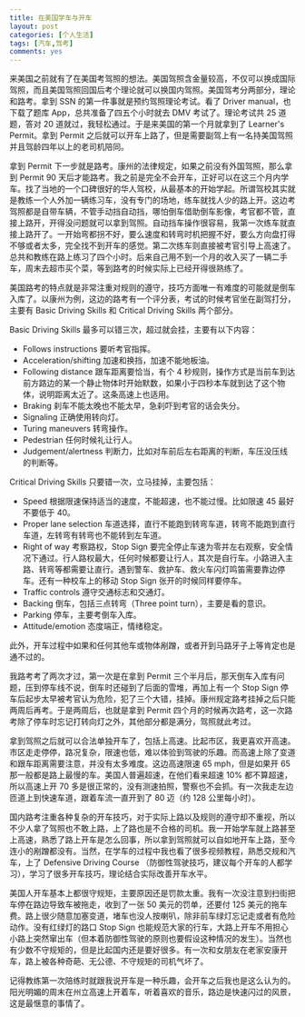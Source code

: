 ```yaml
---
title: 在美国学车与开车
layout: post
categories: [个人生活]
tags: [汽车,驾考]
comments: yes
---
```


来美国之前就有了在美国考驾照的想法。美国驾照含金量较高，不仅可以换成国际驾照，而且美国驾照回国后考个理论就可以换国内驾照。美国驾考分两部分，理论和路考。拿到 SSN 的第一件事就是预约驾照理论考试。看了 Driver manual，也下载了题库 App，总共准备了四五个小时就去 DMV 考试了。理论考试共 25 道题，答对 20 道就过，我轻松通过。于是来美国的第一个月就拿到了 Learner's Permit。拿到 Permit 之后就可以开车上路了，但是需要副驾上有一名持美国驾照并且驾龄四年以上的老司机陪同。

拿到 Permit 下一步就是路考。康州的法律规定，如果之前没有外国驾照，那么拿到 Permit 90 天后才能路考。我之前是完全不会开车，正好可以在这三个月内学车。找了当地的一个口碑很好的华人驾校，从最基本的开始学起。所谓驾校其实就是教练一个人外加一辆练习车，没有专门的场地，练车就找人少的路上开。这边考驾照都是自带车辆，不管手动挡自动挡，哪怕倒车借助倒车影像，考官都不管，直接上路开，开得没问题就可以拿到驾照。自动挡车操作很容易，我第一次练车就直接上路开了。一开始弯都拐不好，要么速度和转弯时机把握不好，要么方向盘打得不够或者太多，完全找不到开车的感觉。第二次练车则直接被考官引导上高速了。总共和教练在路上练习了四个小时。后来自己用不到一个月的收入买了一辆二手车，周末去超市买个菜，等到路考的时候实际上已经开得很熟练了。

美国路考的特点就是非常注重对规则的遵守，技巧方面唯一有难度的可能就是倒车入库了。以康州为例，这边的路考有一个评分表，考试的时候考官坐在副驾打分，主要有 Basic Driving Skills 和 Critical Driving Skills 两个部分。

Basic Driving Skills 最多可以错三次，超过就会挂，主要有以下内容：

- Follows instructions 要听考官指挥。
- Acceleration/shifting 加速和换挡，加速不能地板油。
- Following distance 跟车距离要恰当，有个 4 秒规则，操作方式是当前车到达前方路边的某一个静止物体时开始默数，如果小于四秒本车就到达了这个物体，说明距离太近了。这条高速上也适用。
- Braking 刹车不能太晚也不能太早，急刹吓到考官的话会失分。
- Signaling 正确使用转向灯。
- Turing maneuvers 转弯操作。
- Pedestrian 任何时候礼让行人。
- Judgement/alertness 判断力，比如对车前后左右距离的判断，车压没压线的判断等。

Critical Driving Skills 只要错一次，立马挂掉，主要包括：

- Speed 根据限速保持适当的速度，不能超速，也不能过慢。比如限速 45 最好不要低于 40。
- Proper lane selection 车道选择，直行不能跑到转弯车道，转弯不能跑到直行车道，左转弯有转弯也不能转到左车道。
- Right of way 考察路权，Stop Sign 要完全停止车速为零并左右观察，安全情况下通过。行人路权最大，任何时候都要让行人，其次是自行车。小路进入主路、转弯等都需要让直行。遇到警车、救护车、救火车闪灯鸣笛需要靠边停车。还有一种校车上的移动 Stop Sign 张开的时候同样要停车。
- Traffic controls 遵守交通标志和交通灯。
- Backing 倒车，包括三点转弯（Three point turn），主要是看的意识。
- Parking 停车，主要考倒车入库。
- Attitude/emotion 态度端正，情绪稳定。

此外，开车过程中如果和任何其他车或物体剐蹭，或者开到马路牙子上等肯定也是通不过的。

我路考考了两次才过，第一次是在拿到 Permit 三个半月后，那天倒车入库有问题，压到停车线不说，倒车时还碰到了后面的雪堆，再加上有一个 Stop Sign 停车后起步太早被考官认为危险，犯了三个大错，挂掉。康州规定路考挂掉之后只能两周后再考。于是两周后，也就是拿到 Permit 四个月的时候再次路考，这一次路考除了停车时忘记打转向灯之外，其他部分都是满分，驾照就此考过。

拿到驾照之后就可以合法单独开车了，包括上高速。比起市区，我更喜欢开高速。市区走走停停，路况复杂，限速也低，难以体验到驾驶的乐趣。而高速上除了变道和跟车距离需要注意，并没有太多难度。这边高速限速 65 mph，但是如果开 65 那一般都是路上最慢的车。美国人普遍超速，在他们看来超速 10% 都不算超速，所以高速上开 70 多是很正常的，没有测速拍照，警察也不会抓。有一次我走左边匝道上到快速车道，跟着车流一直开到了 80 迈（约 128 公里每小时）。

国内路考注重各种复杂的开车技巧，对于实际上路以及规则的遵守却不重视，所以不少人拿了驾照也不敢上路，上了路也是不合格的司机。我一开始学车就上路甚至上高速，熟悉了路上开车是怎么回事，所以拿到驾照就可以自如地开车上路，至今连小的剐蹭都没有。当然，在学车的过程中我也看了很多视频教程，熟悉交规和汽车，上了 Defensive Driving Course （防御性驾驶技巧，建议每个开车的人都学习），学习了很多开车技巧，理论结合实际改善开车水平。

美国人开车基本上都很守规矩，主要原因还是罚款太重。我有一次没注意到扫街把车停在路边导致车被拖走，收到了一张 50 美元的罚单，还要付 125 美元的拖车费。路上很少随意加塞变道，堵车也没人按喇叭，除非前车绿灯忘记走或者有危险动作。没有红绿灯的路口 Stop Sign 也能规范大家的行车，大路上开车不用担心小路上突然窜出车（但本着防御性驾驶的原则也要假设这种情况的发生）。当然也有少数不守规矩的，但是比起国内还是要好很多。有一次和女朋友在老家安康开车，路上被各种奇葩、无公德、不守规矩的司机气坏了。

记得教练第一次陪练时就跟我说开车是一种乐趣，会开车之后我也是这么认为的。阳光明媚的周末在州立高速上开着车，听着喜欢的音乐，路边是快速闪过的风景，这是最惬意的事情了。